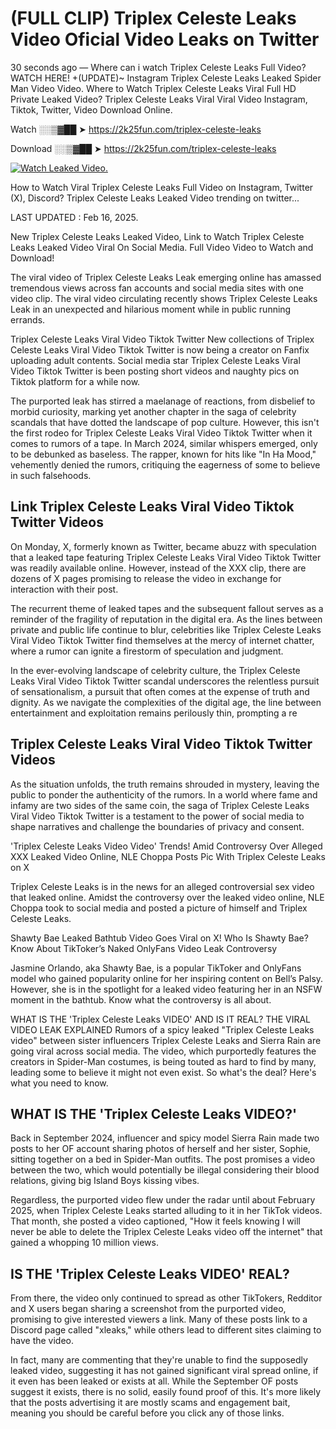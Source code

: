 # (FULL CLIP) Triplex Celeste Leaks Video Oficial Video Leaks on Twitter

30 seconds ago — Where can i watch Triplex Celeste Leaks Full Video? WATCH HERE! +(UPDATE)~ Instagram Triplex Celeste Leaks Leaked Spider Man Video Video. Where to Watch Triplex Celeste Leaks Viral Full HD Private Leaked Video? Triplex Celeste Leaks Viral Viral Video Instagram, Tiktok, Twitter, Video Download Online.

Watch ░░▒▓██ ➤ https://2k25fun.com/triplex-celeste-leaks

Download ░░▒▓██ ➤ https://2k25fun.com/triplex-celeste-leaks

[![Watch Leaked Video.](https://miro.medium.com/v2/resize:fit:828/format:webp/1*cilzJN44JGOrTw9NJCrNHA.gif "Watch Leaked Video")](https://2k25fun.com/triplex-celeste-leaks)

How to Watch Viral Triplex Celeste Leaks Full Video on Instagram, Twitter (X), Discord? Triplex Celeste Leaks Leaked Video trending on twitter...

LAST UPDATED : Feb 16, 2025.

New Triplex Celeste Leaks Leaked Video, Link to Watch Triplex Celeste Leaks Leaked Video Viral On Social Media. Full Video Video to Watch and Download!

The viral video of Triplex Celeste Leaks Leak emerging online has amassed tremendous views across fan accounts and social media sites with one video clip. The viral video circulating recently shows Triplex Celeste Leaks Leak in an unexpected and hilarious moment while in public running errands.

Triplex Celeste Leaks Viral Video Tiktok Twitter New collections of Triplex Celeste Leaks Viral Video Tiktok Twitter is now being a creator on Fanfix uploading adult contents. Social media star Triplex Celeste Leaks Viral Video Tiktok Twitter is been posting short videos and naughty pics on Tiktok platform for a while now.

The purported leak has stirred a maelanage of reactions, from disbelief to morbid curiosity, marking yet another chapter in the saga of celebrity scandals that have dotted the landscape of pop culture. However, this isn't the first rodeo for Triplex Celeste Leaks Viral Video Tiktok Twitter when it comes to rumors of a tape. In March 2024, similar whispers emerged, only to be debunked as baseless. The rapper, known for hits like "In Ha Mood," vehemently denied the rumors, critiquing the eagerness of some to believe in such falsehoods.

## Link Triplex Celeste Leaks Viral Video Tiktok Twitter Videos

On Monday, X, formerly known as Twitter, became abuzz with speculation that a leaked tape featuring Triplex Celeste Leaks Viral Video Tiktok Twitter was readily available online. However, instead of the XXX clip, there are dozens of X pages promising to release the video in exchange for interaction with their post.

The recurrent theme of leaked tapes and the subsequent fallout serves as a reminder of the fragility of reputation in the digital era. As the lines between private and public life continue to blur, celebrities like Triplex Celeste Leaks Viral Video Tiktok Twitter find themselves at the mercy of internet chatter, where a rumor can ignite a firestorm of speculation and judgment.

In the ever-evolving landscape of celebrity culture, the Triplex Celeste Leaks Viral Video Tiktok Twitter scandal underscores the relentless pursuit of sensationalism, a pursuit that often comes at the expense of truth and dignity. As we navigate the complexities of the digital age, the line between entertainment and exploitation remains perilously thin, prompting a re

##  Triplex Celeste Leaks Viral Video Tiktok Twitter Videos

As the situation unfolds, the truth remains shrouded in mystery, leaving the public to ponder the authenticity of the rumors. In a world where fame and infamy are two sides of the same coin, the saga of Triplex Celeste Leaks Viral Video Tiktok Twitter is a testament to the power of social media to shape narratives and challenge the boundaries of privacy and consent.

'Triplex Celeste Leaks Video Video' Trends! Amid Controversy Over Alleged XXX Leaked Video Online, NLE Choppa Posts Pic With Triplex Celeste Leaks on X

Triplex Celeste Leaks is in the news for an alleged controversial sex video that leaked online. Amidst the controversy over the leaked video online, NLE Choppa took to social media and posted a picture of himself and Triplex Celeste Leaks.

Shawty Bae Leaked Bathtub Video Goes Viral on X! Who Is Shawty Bae? Know About TikToker’s Naked OnlyFans Video Leak Controversy

Jasmine Orlando, aka Shawty Bae, is a popular TikToker and OnlyFans model who gained popularity online for her inspiring content on Bell’s Palsy. However, she is in the spotlight for a leaked video featuring her in an NSFW moment in the bathtub. Know what the controversy is all about.

WHAT IS THE 'Triplex Celeste Leaks VIDEO' AND IS IT REAL? THE VIRAL VIDEO LEAK EXPLAINED Rumors of a spicy leaked "Triplex Celeste Leaks video" between sister influencers Triplex Celeste Leaks and Sierra Rain are going viral across social media. The video, which purportedly features the creators in Spider-Man costumes, is being touted as hard to find by many, leading some to believe it might not even exist. So what's the deal? Here's what you need to know.

## WHAT IS THE 'Triplex Celeste Leaks VIDEO?'

Back in September 2024, influencer and spicy model Sierra Rain made two posts to her OF account sharing photos of herself and her sister, Sophie, sitting together on a bed in Spider-Man outfits. The post promises a video between the two, which would potentially be illegal considering their blood relations, giving big Island Boys kissing vibes.

Regardless, the purported video flew under the radar until about February 2025, when Triplex Celeste Leaks started alluding to it in her TikTok videos. That month, she posted a video captioned, "How it feels knowing I will never be able to delete the Triplex Celeste Leaks video off the internet" that gained a whopping 10 million views.

## IS THE 'Triplex Celeste Leaks VIDEO' REAL?

From there, the video only continued to spread as other TikTokers, Redditor and X users began sharing a screenshot from the purported video, promising to give interested viewers a link. Many of these posts link to a Discord page called "xleaks," while others lead to different sites claiming to have the video.

In fact, many are commenting that they're unable to find the supposedly leaked video, suggesting it has not gained significant viral spread online, if it even has been leaked or exists at all. While the September OF posts suggest it exists, there is no solid, easily found proof of this. It's more likely that the posts advertising it are mostly scams and engagement bait, meaning you should be careful before you click any of those links.